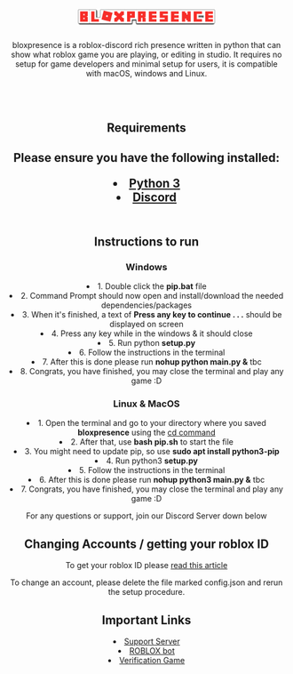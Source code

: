 <!-- <div style="text-align: center;"> -->
<h1 align="center">
    <img src="https://github.com/wotanut/bloxpresence/blob/main/screenshots/uploads/bloxpresence-2.png" width="250"></img>
    <br>
</h1>

<div style="text-align: center;">
    <p>
    bloxpresence is a roblox-discord rich presence written in python that can show what roblox game you are playing, or editing in studio. It requires no setup for game developers and minimal setup for users, it is compatible with macOS, windows and Linux.
    </p>
    <br>
    <br>
</div>
<div style="text-align: center;">
    <h2>Requirements<h2>
    <p>Please ensure you have the following installed:<p>
    <li> <a href="https://www.python.org/">Python 3</a>
    <li> <a href="https://discord.com/">Discord</a>
    <br>
    <br>
</div>
<div style="text-align: center;">
    <h2>Instructions to run</h2>
        <h3>Windows</h3>
            <li>1. Double click the <b>pip.bat</b> file
            <li>2. Command Prompt should now open and install/download the needed dependencies/packages
            <li>3. When it's finished, a text of <b>Press any key to continue . . .</b> should be displayed on screen
            <li>4. Press any key while in the windows & it should close
            <li>5. Run python <b>setup.py</b>
            <li>6. Follow the instructions in the terminal
            <li>7. After this is done please run <b>nohup python main.py &</b> tbc
            <li>8. Congrats, you have finished, you may close the terminal and play any game :D
        <h3>Linux & MacOS</h3>
            <li>1. Open the terminal and go to your directory where you saved <b>bloxpresence</b> using the <a href="https://www.howtogeek.com/666127/how-to-use-the-cd-command-on-linux/">cd command</a>
            <li>2. After that, use <b>bash pip.sh</b> to start the file
            <li>3. You might need to update pip, so use <b>sudo apt install python3-pip</b>
            <li>4. Run python3 <b>setup.py</b>
            <li>5. Follow the instructions in the terminal
            <li>6. After this is done please run <b>nohup python3 main.py &</b> tbc
            <li>7. Congrats, you have finished, you may close the terminal and play any game :D
        <p>For any questions or support, join our Discord Server down below</p>
</div>
<div style="text-align: center;">
    <h2>Changing Accounts / getting your roblox ID</h2>
    <p>To get your roblox ID please <a href="../main/screenshots/required_information.md">read this article</a></p>
    <p> To change an account, please delete the file marked config.json and rerun the setup procedure.
</div>
<div style="text-align: center;">
    <h2> Important Links </h2>
    <li> <a href="https://discord.gg/3QGttsWugd">Support Server</a>
    <li> <a href="https://www.roblox.com/users/2853604488/profile">ROBLOX bot</a>
    <li> <a href="https://www.roblox.com/games/7440577443/bloxpresence-verification">Verification Game</a>
</div>
